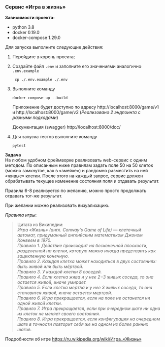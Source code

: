 ### Сервис «Игра в жизнь»

**Зависимости проекта:**
- python 3.8
- docker 0.19.0
- docker-compose 1.29.0

Для запуска выполните следующие действия:
1. Перейдите в корень проекта;
2. Создайте файл `.env` и заполните его значениями аналогично `.env.example`

    ```shell script 
     cp ./.env.example ./.env
    ```
    
3. Выполните команду

    ```shell script 
    docker-compose up --build
    ```
              
    Приложение будет доступно по адресу http://localhost:8000/game/v1 и http://localhost:8000/game/v2
   (_Реализовано 2 эндпоинта с разными подходами_)
    
    Документация (swagger) http://localhost:8000/doc/

4. Для запуска тестов выполните команду
   
    ```shell script 
    pytest
    ```


**Задача**  
На любом удобном фреймворке реализовать web-сервис с одним методом.
По описанным ниже правилам задать поле 50 на 50 клеток (можно замкнутое, как в «змейке») и рандомно разместить на ней «живые» клетки. После этого на каждый запрос, сервис должен обрабатывать текущее изменение состояния поля и отдавать результат.

Правила 6-8 реализуется по желанию, можно просто продолжать отдавать тот-же результат.

При желании можно реализовать визуализацию.

_Правила игры_:
>Цитата из Википедии:  
_Игра «Жизнь» (англ. Conway's Game of Life) — клеточный автомат, придуманный английским математиком Джоном Конвеем в 1970._  
_Правило 1. Действие происходит на бесконечной плоскости, разделенной на клетки, которую можно иногда представить как зацикленную конечную._  
_Правило 2. Каждая клетка может находиться в двух состояниях: быть живой или быть мёртвой._  
_Правило 3. У каждой клетки 8 соседей._  
_Правило 4. Если клетка жива и у нее 2−3 живых соседа, то она остается живой, иначе умирает._  
_Правило 5. Если клетка мертва и у нее 3 живых соседа, то она становится живой, иначе остается мертвой._  
_Правило 6. Игра прекращается, если на поле не останется ни одной живой клетки._  
_Правило 7. Игра прекращается, если при очередном шаге ни одна из клеток не меняет своего состояния._  
_Правило 8. Игра прекращается, если конфигурация на очередном шаге в точности повторит себя же на одном из более ранних шагов._


Подробности об игре https://ru.wikipedia.org/wiki/Игра_«Жизнь»
